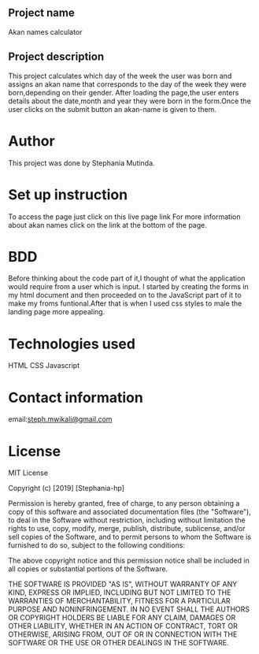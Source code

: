 ## Project name
Akan names calculator
## Project description
This project calculates which day of the week the user was born and assigns an akan name that corresponds to the day of the week they were born,depending on their gender.
After loading the page,the user enters details about the date,month and year they were born in the form.Once the user clicks on the submit button
an akan-name is given to them.
# Author
This project was done by Stephania Mutinda.
# Set up instruction
To access the page just click on this live page link
For more information about akan names click on the link at the bottom of the page.
# BDD
Before thinking about the code part of it,I thought of what the application would require from a user which is input.
I started by creating the forms in my html document and then proceeded on to the JavaScript part of it to make my froms funtional.After that is when I used css styles to male the landing page more appealing.

# Technologies used
 HTML
 CSS
 Javascript
# Contact information
email:steph.mwikali@gmail.com
# License
MIT License

Copyright (c) [2019] [Stephania-hp]

Permission is hereby granted, free of charge, to any person obtaining a copy
of this software and associated documentation files (the "Software"), to deal
in the Software without restriction, including without limitation the rights
to use, copy, modify, merge, publish, distribute, sublicense, and/or sell
copies of the Software, and to permit persons to whom the Software is
furnished to do so, subject to the following conditions:

The above copyright notice and this permission notice shall be included in all
copies or substantial portions of the Software.

THE SOFTWARE IS PROVIDED "AS IS", WITHOUT WARRANTY OF ANY KIND, EXPRESS OR
IMPLIED, INCLUDING BUT NOT LIMITED TO THE WARRANTIES OF MERCHANTABILITY,
FITNESS FOR A PARTICULAR PURPOSE AND NONINFRINGEMENT. IN NO EVENT SHALL THE
AUTHORS OR COPYRIGHT HOLDERS BE LIABLE FOR ANY CLAIM, DAMAGES OR OTHER
LIABILITY, WHETHER IN AN ACTION OF CONTRACT, TORT OR OTHERWISE, ARISING FROM,
OUT OF OR IN CONNECTION WITH THE SOFTWARE OR THE USE OR OTHER DEALINGS IN THE
SOFTWARE.


